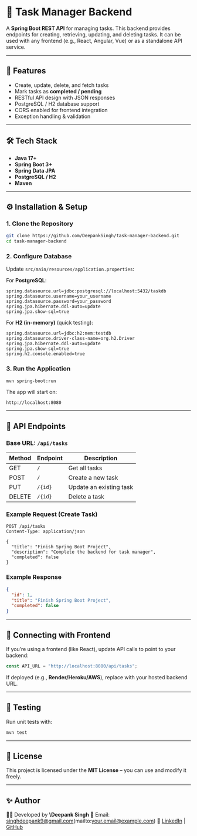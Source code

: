 
# 📌 Task Manager Backend

A **Spring Boot REST API** for managing tasks. This backend provides endpoints for creating, retrieving, updating, and deleting tasks. It can be used with any frontend (e.g., React, Angular, Vue) or as a standalone API service.

---

## 🚀 Features

* Create, update, delete, and fetch tasks
* Mark tasks as **completed / pending**
* RESTful API design with JSON responses
* PostgreSQL / H2 database support
* CORS enabled for frontend integration
* Exception handling & validation

---

## 🛠 Tech Stack

* **Java 17+**
* **Spring Boot 3+**
* **Spring Data JPA**
* **PostgreSQL / H2**
* **Maven**

---

## ⚙️ Installation & Setup

### 1. Clone the Repository

```bash
git clone https://github.com/DeepankSingh/task-manager-backend.git
cd task-manager-backend
```

### 2. Configure Database

Update `src/main/resources/application.properties`:

For **PostgreSQL**:

```properties
spring.datasource.url=jdbc:postgresql://localhost:5432/taskdb
spring.datasource.username=your_username
spring.datasource.password=your_password
spring.jpa.hibernate.ddl-auto=update
spring.jpa.show-sql=true
```

For **H2 (in-memory)** (quick testing):

```properties
spring.datasource.url=jdbc:h2:mem:testdb
spring.datasource.driver-class-name=org.h2.Driver
spring.jpa.hibernate.ddl-auto=update
spring.jpa.show-sql=true
spring.h2.console.enabled=true
```

### 3. Run the Application

```bash
mvn spring-boot:run
```

The app will start on:

```
http://localhost:8080
```

---

## 📡 API Endpoints

### Base URL: `/api/tasks`

| Method | Endpoint | Description             |
| ------ | -------- | ----------------------- |
| GET    | `/`      | Get all tasks           |
| POST   | `/`      | Create a new task       |
| PUT    | `/{id}`  | Update an existing task |
| DELETE | `/{id}`  | Delete a task           |

### Example Request (Create Task)

```http
POST /api/tasks
Content-Type: application/json

{
  "title": "Finish Spring Boot Project",
  "description": "Complete the backend for task manager",
  "completed": false
}
```

### Example Response

```json
{
  "id": 1,
  "title": "Finish Spring Boot Project",
  "completed": false
}
```

---

## 🔗 Connecting with Frontend

If you’re using a frontend (like React), update API calls to point to your backend:

```javascript
const API_URL = "http://localhost:8080/api/tasks";
```

If deployed (e.g., **Render/Heroku/AWS**), replace with your hosted backend URL.

---

## 🧪 Testing

Run unit tests with:

```bash
mvn test
```

---

## 📜 License

This project is licensed under the **MIT License** – you can use and modify it freely.

---

## ✨ Author

👨‍💻 Developed by **\Deepank Singh**
📧 Email: singhdeepank9@gmail.com(mailto:your.email@example.com)
🔗 [LinkedIn](https://www.linkedin.com/in/deepank-singh/) | [GitHub](https://github.com/DeepankSingh)

